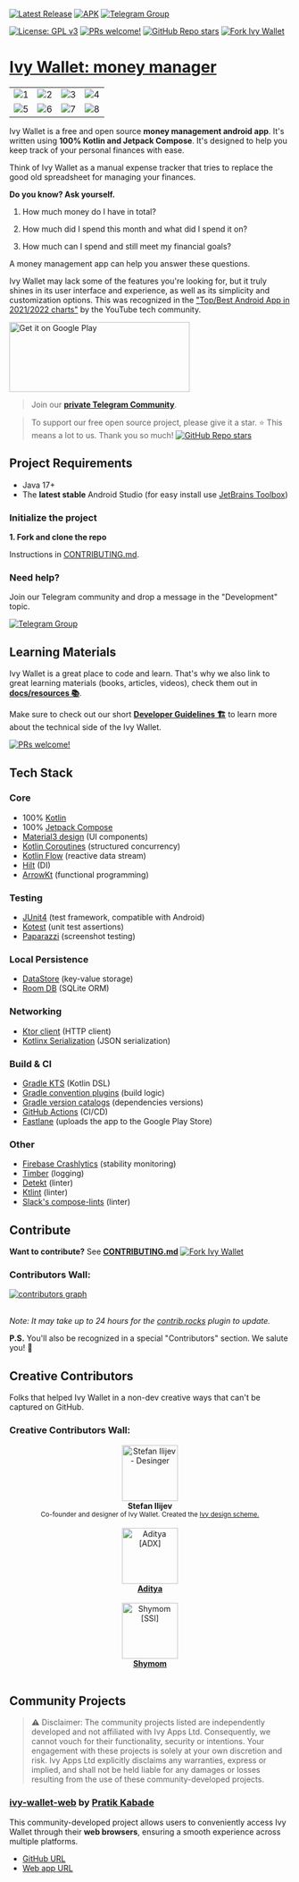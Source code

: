 [![Latest Release](https://img.shields.io/github/v/release/Ivy-Apps/ivy-wallet)](https://github.com/Ivy-Apps/ivy-wallet/releases)
[![APK](https://github.com/Ivy-Apps/ivy-wallet/actions/workflows/apk.yml/badge.svg)](https://github.com/Ivy-Apps/ivy-wallet/actions/workflows/apk.yml)
[![Telegram Group](https://img.shields.io/badge/Telegram-2CA5E0?style=for-the-badge&logo=telegram&logoColor=white)](https://t.me/+ETavgioAvWg4NThk)

[![License: GPL v3](https://img.shields.io/badge/License-GPLv3-blue.svg)](https://www.gnu.org/licenses/gpl-3.0)
[![PRs welcome!](https://img.shields.io/badge/PRs-welcome-brightgreen.svg)](https://github.com/Ivy-Apps/ivy-wallet/blob/main/CONTRIBUTING.md)
[![GitHub Repo stars](https://img.shields.io/github/stars/Ivy-Apps/ivy-wallet?style=social)](https://github.com/Ivy-Apps/ivy-wallet/stargazers)
[![Fork Ivy Wallet](https://img.shields.io/github/forks/Ivy-Apps/ivy-wallet?logo=github&style=social)](https://github.com/Ivy-Apps/ivy-wallet/fork)

# [Ivy Wallet: money manager](https://play.google.com/store/apps/details?id=com.ivy.wallet)

|                                                                                                            |                                                                                                            |                                                                                                            |                                                                                                            |
|:----------------------------------------------------------------------------------------------------------:|:----------------------------------------------------------------------------------------------------------:|:----------------------------------------------------------------------------------------------------------:|:----------------------------------------------------------------------------------------------------------:|
| ![1](https://user-images.githubusercontent.com/5564499/189540998-4d6cdcd3-ab4d-40f7-85d4-c82fe8a017d1.png) | ![2](https://user-images.githubusercontent.com/5564499/189541011-1ebbd8b6-50fe-432a-91e2-59206efe99ce.png) | ![3](https://user-images.githubusercontent.com/5564499/189541023-35e7f163-d639-4466-9a91-c56890d5a28e.png) | ![4](https://user-images.githubusercontent.com/5564499/189541027-d352314c-fd5c-43eb-82ad-4aba14c7b0fa.png) |
| ![5](https://user-images.githubusercontent.com/5564499/189541030-1a0d7948-33af-420b-b126-936d0211c93f.png) | ![6](https://user-images.githubusercontent.com/5564499/189541035-621c4511-5ec7-4d3f-b08e-925d8da95472.png) | ![7](https://user-images.githubusercontent.com/5564499/189541127-7adf5bfa-0652-461c-80f1-076b7179eb6c.png) | ![8](https://user-images.githubusercontent.com/5564499/189541040-7cab633e-be4c-40b2-a2c6-890a15edf805.png) |

Ivy Wallet is a free and open source **money management android app**. It's written using **100% Kotlin and Jetpack Compose**. It's designed to help you keep track of your personal finances with ease.

Think of Ivy Wallet as a manual expense tracker that tries to replace the good old spreadsheet for managing your finances.

**Do you know? Ask yourself.**

1) How much money do I have in total?

2) How much did I spend this month and what did I spend it on?

3) How much can I spend and still meet my financial goals?

A money management app can help you answer these questions.

Ivy Wallet may lack some of the features you're looking for, but it truly shines in its user interface and experience, as well as its simplicity and customization options. This was recognized in the ["Top/Best Android App in 2021/2022 charts"](https://youtube.com/playlist?list=PLguJN0waG1-eSzKMuFMIULrR3MlqJ3cAE) by the YouTube tech community.

<a href='https://play.google.com/store/apps/details?id=com.ivy.wallet&utm_source=github&pcampaignid=pcampaignidMKT-Other-global-all-co-prtnr-py-PartBadge-Mar2515-1'><img alt='Get it on Google Play' src='https://play.google.com/intl/en_us/badges/static/images/badges/en_badge_web_generic.png' width="323" height="125"/></a>

> Join our **[private Telegram Community](https://t.me/+ETavgioAvWg4NThk)**. 

> To support our free open source project, please give it a star. ⭐
> This means a lot to us. Thank you so much! [![GitHub Repo stars](https://img.shields.io/github/stars/Ivy-Apps/ivy-wallet?style=social)](https://github.com/Ivy-Apps/ivy-wallet/stargazers)

## Project Requirements

- Java 17+
- The **latest stable** Android Studio (for easy install use [JetBrains Toolbox](https://www.jetbrains.com/toolbox-app/))

### Initialize the project

**1. Fork and clone the repo**

Instructions in [CONTRIBUTING.md](./CONTRIBUTING.md).

### Need help?

Join our Telegram community and drop a message in the "Development" topic.

[![Telegram Group](https://img.shields.io/badge/Telegram-2CA5E0?style=for-the-badge&logo=telegram&logoColor=white)](https://t.me/+ETavgioAvWg4NThk)

## Learning Materials

Ivy Wallet is a great place to code and learn. That's why we also link to great learning materials (books, articles, videos), check them out in **[docs/resources 📚](docs/resources/)**.

Make sure to check out our short **[Developer Guidelines 🏗️](docs/Guidelines.md)** to learn more about the technical side of the Ivy Wallet.

[![PRs welcome!](https://img.shields.io/badge/PRs-welcome-brightgreen.svg)](https://github.com/Ivy-Apps/ivy-wallet/blob/main/CONTRIBUTING.md)

## Tech Stack

### Core

- 100% [Kotlin](https://kotlinlang.org/)
- 100% [Jetpack Compose](https://developer.android.com/jetpack/compose)
- [Material3 design](https://m3.material.io/) (UI components)
- [Kotlin Coroutines](https://kotlinlang.org/docs/coroutines-overview.html) (structured concurrency)
- [Kotlin Flow](https://kotlinlang.org/docs/flow.html) (reactive data stream)
- [Hilt](https://dagger.dev/hilt/) (DI)
- [ArrowKt](https://arrow-kt.io/) (functional programming)


### Testing
- [JUnit4](https://github.com/junit-team/junit4) (test framework, compatible with Android)
- [Kotest](https://kotest.io/) (unit test assertions)
- [Paparazzi](https://github.com/cashapp/paparazzi) (screenshot testing)

### Local Persistence
- [DataStore](https://developer.android.com/topic/libraries/architecture/datastore) (key-value storage)
- [Room DB](https://developer.android.com/training/data-storage/room) (SQLite ORM)

### Networking
- [Ktor client](https://ktor.io/docs/getting-started-ktor-client.html) (HTTP client)
- [Kotlinx Serialization](https://github.com/Kotlin/kotlinx.serialization) (JSON serialization)

### Build & CI
- [Gradle KTS](https://docs.gradle.org/current/userguide/kotlin_dsl.html) (Kotlin DSL)
- [Gradle convention plugins](https://docs.gradle.org/current/samples/sample_convention_plugins.html) (build logic)
- [Gradle version catalogs](https://developer.android.com/build/migrate-to-catalogs) (dependencies versions)
- [GitHub Actions](https://github.com/Ivy-Apps/ivy-wallet/actions) (CI/CD)
- [Fastlane](https://fastlane.tools/) (uploads the app to the Google Play Store)

### Other
- [Firebase Crashlytics](https://firebase.google.com/products/crashlytics) (stability monitoring)
- [Timber](https://github.com/JakeWharton/timber) (logging)
- [Detekt](https://github.com/detekt/detekt) (linter)
- [Ktlint](https://github.com/pinterest/ktlint) (linter)
- [Slack's compose-lints](https://slackhq.github.io/compose-lints/) (linter)

## Contribute

**Want to contribute?** See **[CONTRIBUTING.md](/CONTRIBUTING.md)** [![Fork Ivy Wallet](https://img.shields.io/github/forks/Ivy-Apps/ivy-wallet?logo=github&style=social)](https://github.com/Ivy-Apps/ivy-wallet/fork)

### Contributors Wall:

<a href="https://github.com/ILIYANGERMANOV/ivy-wallet/graphs/contributors">
  <img alt="contributors graph" src="https://contrib.rocks/image?repo=Ivy-Apps/ivy-wallet" />
</a>
<br>
<br>

_Note: It may take up to 24 hours for the [contrib.rocks](https://contrib.rocks/preview?repo=Ivy-Apps%2Fivy-wallet) plugin to update._ 

**P.S.** You'll also be recognized in a special "Contributors" section. We salute you! 👏

## Creative Contributors

Folks that helped Ivy Wallet in a non-dev creative ways that can't be captured on GitHub.

### Creative Contributors Wall:

<!-- <div align="center">
  <a href="URL_TO_CONTRIBUTION">
    <img src="URL_TO_PERSONS_PHOTO" width="100px;" alt="PERSON'S PHOTO"/><br>
    <strong>USERNAME</strong><br>
    <small>MESSAGE_FOR_THEIR_CONTRIBUTION</small>
  </a>
</div> -->

<div style="text-align: center">
    <img src="https://media.licdn.com/dms/image/D4D03AQGiFQMobe7CmA/profile-displayphoto-shrink_800_800/0/1690718245199?e=1713398400&v=beta&t=HyB9vgPe8lIARkgJCYr3C8gFSpGDFGMdDlMIUnunHAY" width="100px;" alt="Stefan Ilijev - Desinger"/><br>
    <strong>Stefan Ilijev</strong><br>
    <small>Co-founder and designer of Ivy Wallet. Created the <a href="https://www.figma.com/file/kSwIa07jcHEHZXo6rzx7dn/Design-System?node-id=0%3A1&mode=dev">Ivy design scheme.</a></small>
    <br/>
    <br/>
</div>

<div style="text-align: center">
    <img src="https://avatars.githubusercontent.com/u/86833171?v=4" width="100px;" alt="Aditya [ADX]"/><br>
    <strong><a href="https://github.com/adx69" >Aditya</a> </strong><br>
    <br/>
</div>

<div style="text-align: center">
    <img src="https://avatars.githubusercontent.com/u/130169485?v=4" width="100px;" alt="Shymom [SSI]"/><br>
    <strong><a href="https://github.com/SHYMOM" >Shymom</a> </strong><br>
    <br/>
</div>


## Community Projects

> ⚠️ Disclaimer: The community projects listed are independently developed and not affiliated with Ivy Apps Ltd. Consequently, we cannot vouch for their functionality, security or intentions. Your engagement with these projects is solely at your own discretion and risk. Ivy Apps Ltd explicitly disclaims any warranties, express or implied, and shall not be held liable for any damages or losses resulting from the use of these community-developed projects.
> 
### [ivy-wallet-web](https://github.com/pratikkabade/ivy-wallet-web) by [Pratik Kabade](https://github.com/pratikkabade)

This community-developed project allows users to conveniently access Ivy Wallet through their **web browsers**, ensuring a smooth experience across multiple platforms.
- [GitHub URL](https://github.com/pratikkabade/ivy-wallet-web)
- [Web app URL](https://ivy-wallet-web.vercel.app/)
